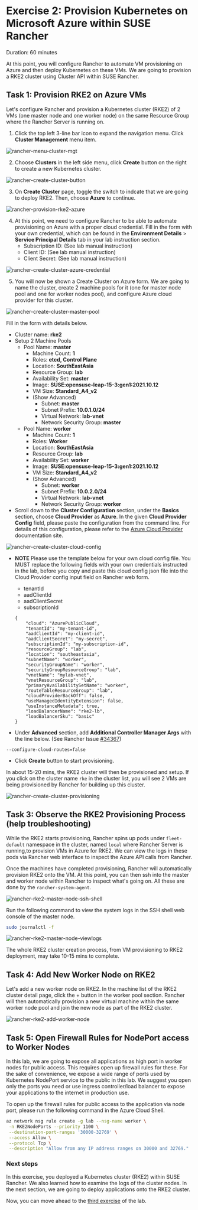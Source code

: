 # Exercise 2: Provision Kubernetes on Microsoft Azure within SUSE Rancher

Duration: 60 minutes

At this point, you will configure Rancher to automate VM provisioning on Azure and then deploy Kubernetes on these VMs. We are going to provision a RKE2 cluster using Cluster API within SUSE Rancher.

## Task 1: Provision RKE2 on Azure VMs

Let's configure Rancher and provision a Kubernetes cluster (RKE2) of 2 VMs (one master node and one worker node) on the same Resource Group where the Rancher Server is running on. 



1. Click the top left 3-line bar icon to expand the navigation menu. Click **Cluster Management** menu item.

![rancher-menu-cluster-mgt](./images/rancher-menu-cluster-mgt.png)



2. Choose **Clusters** in the left side menu, click **Create** button on the right to create a new Kubernetes cluster.



![rancher-create-cluster-button](./images/rancher-create-cluster-button.png)



3. On **Create Cluster** page, toggle the switch to indcate that we are going to deploy RKE2. Then, choose **Azure** to continue.



![rancher-provision-rke2-azure](./images/rancher-provision-rke2-azure.png)



4. At this point, we need to configure Rancher to be able to automate provisioning on Azure with a proper cloud credential. Fill in the form with your own credential, which can be found in the **Environment Details** > **Service Principal Details** tab in your lab instruction section.
   - Subscription ID: (See lab manual instruction)
   - Client ID: (See lab manual instruction)
   - Client Secret: (See lab manual instruction)


![rancher-create-cluster-azure-credential](./images/rancher-create-cluster-azure-credential.png)





5. You will now be shown a Create Cluster on Azure form. We are going to name the cluster, create 2 machine pools for it (one for master node pool and one for worker nodes pool), and configure Azure cloud provider for this cluster.



![rancher-create-cluster-master-pool](./images/rancher-create-cluster-master-pool.png)



Fill in the form with details below.



- Cluster name: **rke2**
- Setup 2 Machine Pools
   - Pool Name: **master**
     - Machine Count: **1**
     - Roles: **etcd, Control Plane**
     - Location: **SouthEastAsia**
     - Resource Group: **lab**
     - Availability Set: **master**
     - Image: **SUSE:opensuse-leap-15-3:gen1:2021.10.12**
     - VM Size: **Standard_A4_v2**
     - (Show Advanced)
       - Subnet: **master**
       - Subnet Prefix: **10.0.1.0/24**
       - Virtual Network: **lab-vnet**
       - Network Security Group: **master**
   - Pool Name: **worker**
     - Machine Count: **1**
     - Roles: **Worker**
     - Location: **SouthEastAsia**
     - Resource Group: **lab**
     - Availability Set: **worker**
     - Image: **SUSE:opensuse-leap-15-3:gen1:2021.10.12**
     - VM Size: **Standard_A4_v2**
     - (Show Advanced)
       - Subnet: **worker**
       - Subnet Prefix: **10.0.2.0/24**
       - Virtual Network: **lab-vnet**
       - Network Security Group: **worker**
- Scroll down to the **Cluster Configuration** section, under the  **Basics** section, choose **Cloud Provider** as **Azure**. In the given **Cloud Provider Config** field, please paste the configuration from the command line. For details of this configuration, please refer to the [Azure Cloud Provider](https://kubernetes-sigs.github.io/cloud-provider-azure/install/configs/) documentation site.

![rancher-create-cluster-cloud-config](./images/rancher-create-cluster-cloud-config.png)



* **NOTE** Please use the template below for your own cloud config file. You MUST replace the following fields with your own credentials instructed in the lab, before you copy and paste this cloud config json file into the Cloud Provider config input field on Rancher web form.
  * tenantId
  * aadClientId
  * aadClientSecret
  * subscriptionId


   ```
   {
       "cloud": "AzurePublicCloud",
       "tenantId": "my-tenant-id",
       "aadClientId": "my-client-id",
       "aadClientSecret": "my-secret",
       "subscriptionId": "my-subscription-id",
       "resourceGroup": "lab",
       "location": "southeastasia",
       "subnetName": "worker",
       "securityGroupName": "worker",
       "securityGroupResourceGroup": "lab",
       "vnetName": "mylab-vnet",
       "vnetResourceGroup": "lab",
       "primaryAvailabilitySetName": "worker",
       "routeTableResourceGroup": "lab",
       "cloudProviderBackOff": false,
       "useManagedIdentityExtension": false,
       "useInstanceMetadata": true,
       "loadBalancerName": "rke2-lb",
       "loadBalancerSku": "basic"    
   }
   ```

- Under **Advanced** section, add **Additional Controller Manager Args** with the line below. (See Rancher Issue [#34367](https://github.com/rancher/rancher/issues/34367))

```
--configure-cloud-routes=false
```

- Click **Create** button to start provisioning.



In about 15-20 mins, the RKE2 cluster will then be provisioned and setup. If you click on the cluster name `rke` in the cluster list, you will see 2 VMs are being provisioned by Rancher for building up this cluster.



![rancher-create-cluster-provisioning](./images/rancher-create-cluster-provisioning.png)





## Task 3: Observe the RKE2 Provisioning Process (help troubleshooting)

While the RKE2 starts provisioning, Rancher spins up pods under `fleet-default` namespace in the cluster, named  `local` where Rancher Server is running,to provision VMs in Azure for RKE2. We can view the logs in these pods via Rancher web interface to inspect the Azure API calls from Rancher. 



Once the machines have completed provisioning, Rancher will automatically provision RKE2 onto the VM. At this point, you can then ssh into the master and worker node within Rancher to inspect what's going on. All these are done by the `rancher-system-agent`.



![rancher-rke2-master-node-ssh-shell](./images/rancher-rke2-master-node-ssh-shell.png)



Run the following command to view the system logs in the SSH shell web console of the master node.

```bash
sudo journalctl -f
```



![rancher-rke2-master-node-viewlogs](./images/rancher-rke2-master-node-viewlogs.png)



The whole RKE2 cluster creation process, from VM provisioning to RKE2 deployment, may take 10-15 mins to complete.



## Task 4: Add New Worker Node on RKE2

Let's add a new worker node on RKE2. In the machine list of the RKE2 cluster detail page, click the + button in the worker pool section. Rancher will then automatically provision a new virtual machine within the same worker node pool and join the new node as part of the RKE2 cluster.



![rancher-rke2-add-worker-node](./images/rancher-rke2-add-worker-node.png)



## Task 5: Open Firewall Rules for NodePort access to Worker Nodes

In this lab, we are going to expose all applications as high port in worker nodes for public access. This requires open up firewall rules for these. For the sake of convenience, we expose a wide range of ports used by Kubernetes NodePort service to the public in this lab. We suggest you open only the ports you need or use ingress controller/load balancer to expose your applications to the internet in production use. 

To open up the firewall rules for public access to the application via node port, please run the following command in the Azure Cloud Shell.

```bash
az network nsg rule create -g lab --nsg-name worker \
 -n RKE2NodePorts --priority 1100 \
 --destination-port-ranges '30000-32769' \
 --access Allow \
 --protocol Tcp \
 --description "Allow from any IP address ranges on 30000 and 32769."
```



### Next steps

In this exercise, you deployed a Kubernetes cluster (RKE2) within SUSE Rancher. We also learned how to examine the logs of the cluster nodes. In the next section, we are going to deploy applications onto the RKE2 cluster.



Now, you can move ahead to the [third exercise](./03-DeployApps-on-RKE.md) of the lab.













